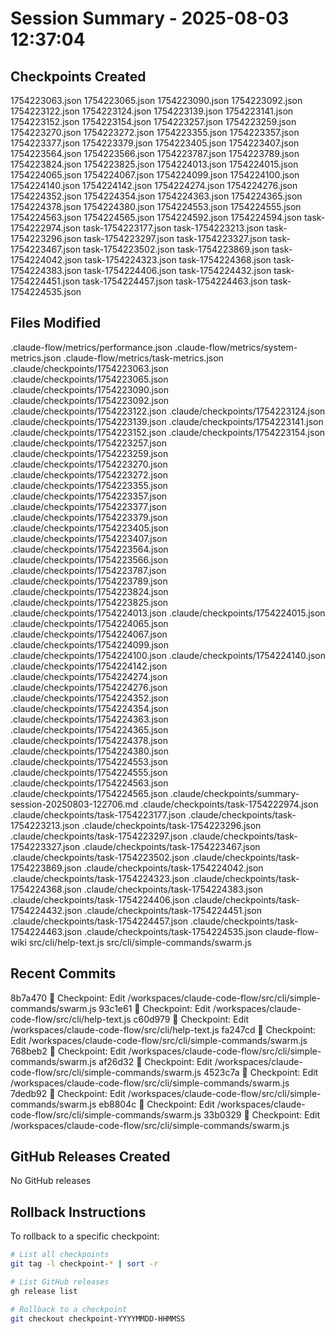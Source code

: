 # Session Summary - 2025-08-03 12:37:04

## Checkpoints Created
1754223063.json
1754223065.json
1754223090.json
1754223092.json
1754223122.json
1754223124.json
1754223139.json
1754223141.json
1754223152.json
1754223154.json
1754223257.json
1754223259.json
1754223270.json
1754223272.json
1754223355.json
1754223357.json
1754223377.json
1754223379.json
1754223405.json
1754223407.json
1754223564.json
1754223566.json
1754223787.json
1754223789.json
1754223824.json
1754223825.json
1754224013.json
1754224015.json
1754224065.json
1754224067.json
1754224099.json
1754224100.json
1754224140.json
1754224142.json
1754224274.json
1754224276.json
1754224352.json
1754224354.json
1754224363.json
1754224365.json
1754224378.json
1754224380.json
1754224553.json
1754224555.json
1754224563.json
1754224565.json
1754224592.json
1754224594.json
task-1754222974.json
task-1754223177.json
task-1754223213.json
task-1754223296.json
task-1754223297.json
task-1754223327.json
task-1754223467.json
task-1754223502.json
task-1754223869.json
task-1754224042.json
task-1754224323.json
task-1754224368.json
task-1754224383.json
task-1754224406.json
task-1754224432.json
task-1754224451.json
task-1754224457.json
task-1754224463.json
task-1754224535.json

## Files Modified
.claude-flow/metrics/performance.json
.claude-flow/metrics/system-metrics.json
.claude-flow/metrics/task-metrics.json
.claude/checkpoints/1754223063.json
.claude/checkpoints/1754223065.json
.claude/checkpoints/1754223090.json
.claude/checkpoints/1754223092.json
.claude/checkpoints/1754223122.json
.claude/checkpoints/1754223124.json
.claude/checkpoints/1754223139.json
.claude/checkpoints/1754223141.json
.claude/checkpoints/1754223152.json
.claude/checkpoints/1754223154.json
.claude/checkpoints/1754223257.json
.claude/checkpoints/1754223259.json
.claude/checkpoints/1754223270.json
.claude/checkpoints/1754223272.json
.claude/checkpoints/1754223355.json
.claude/checkpoints/1754223357.json
.claude/checkpoints/1754223377.json
.claude/checkpoints/1754223379.json
.claude/checkpoints/1754223405.json
.claude/checkpoints/1754223407.json
.claude/checkpoints/1754223564.json
.claude/checkpoints/1754223566.json
.claude/checkpoints/1754223787.json
.claude/checkpoints/1754223789.json
.claude/checkpoints/1754223824.json
.claude/checkpoints/1754223825.json
.claude/checkpoints/1754224013.json
.claude/checkpoints/1754224015.json
.claude/checkpoints/1754224065.json
.claude/checkpoints/1754224067.json
.claude/checkpoints/1754224099.json
.claude/checkpoints/1754224100.json
.claude/checkpoints/1754224140.json
.claude/checkpoints/1754224142.json
.claude/checkpoints/1754224274.json
.claude/checkpoints/1754224276.json
.claude/checkpoints/1754224352.json
.claude/checkpoints/1754224354.json
.claude/checkpoints/1754224363.json
.claude/checkpoints/1754224365.json
.claude/checkpoints/1754224378.json
.claude/checkpoints/1754224380.json
.claude/checkpoints/1754224553.json
.claude/checkpoints/1754224555.json
.claude/checkpoints/1754224563.json
.claude/checkpoints/1754224565.json
.claude/checkpoints/summary-session-20250803-122706.md
.claude/checkpoints/task-1754222974.json
.claude/checkpoints/task-1754223177.json
.claude/checkpoints/task-1754223213.json
.claude/checkpoints/task-1754223296.json
.claude/checkpoints/task-1754223297.json
.claude/checkpoints/task-1754223327.json
.claude/checkpoints/task-1754223467.json
.claude/checkpoints/task-1754223502.json
.claude/checkpoints/task-1754223869.json
.claude/checkpoints/task-1754224042.json
.claude/checkpoints/task-1754224323.json
.claude/checkpoints/task-1754224368.json
.claude/checkpoints/task-1754224383.json
.claude/checkpoints/task-1754224406.json
.claude/checkpoints/task-1754224432.json
.claude/checkpoints/task-1754224451.json
.claude/checkpoints/task-1754224457.json
.claude/checkpoints/task-1754224463.json
.claude/checkpoints/task-1754224535.json
claude-flow-wiki
src/cli/help-text.js
src/cli/simple-commands/swarm.js

## Recent Commits
8b7a470 🔖 Checkpoint: Edit /workspaces/claude-code-flow/src/cli/simple-commands/swarm.js
93c1e61 🔖 Checkpoint: Edit /workspaces/claude-code-flow/src/cli/help-text.js
c60d979 🔖 Checkpoint: Edit /workspaces/claude-code-flow/src/cli/help-text.js
fa247cd 🔖 Checkpoint: Edit /workspaces/claude-code-flow/src/cli/simple-commands/swarm.js
768beb2 🔖 Checkpoint: Edit /workspaces/claude-code-flow/src/cli/simple-commands/swarm.js
af26d32 🔖 Checkpoint: Edit /workspaces/claude-code-flow/src/cli/simple-commands/swarm.js
4523c7a 🔖 Checkpoint: Edit /workspaces/claude-code-flow/src/cli/simple-commands/swarm.js
7dedb92 🔖 Checkpoint: Edit /workspaces/claude-code-flow/src/cli/simple-commands/swarm.js
eb8804c 🔖 Checkpoint: Edit /workspaces/claude-code-flow/src/cli/simple-commands/swarm.js
33b0329 🔖 Checkpoint: Edit /workspaces/claude-code-flow/src/cli/simple-commands/swarm.js

## GitHub Releases Created
No GitHub releases

## Rollback Instructions
To rollback to a specific checkpoint:
```bash
# List all checkpoints
git tag -l checkpoint-* | sort -r

# List GitHub releases
gh release list

# Rollback to a checkpoint
git checkout checkpoint-YYYYMMDD-HHMMSS
```
